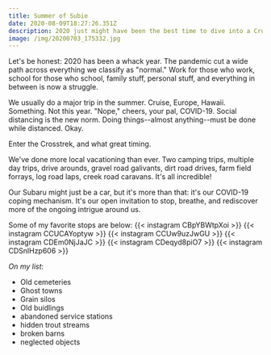```yaml
---
title: Summer of Subie
date: 2020-08-09T18:27:26.351Z
description: 2020 just might have been the best time to dive into a Crosstrek.
image: /img/20200703_175332.jpg
---
```

Let's be honest: 2020 has been a whack year. The pandemic cut a wide path across everything we classify as "normal." Work for those who work, school for those who school, family stuff, personal stuff, and everything in between is now a struggle.

We usually do a major trip in the summer. Cruise, Europe, Hawaii. Something. Not this year. "Nope," cheers, your pal, COVID-19. Social distancing is the new norm. Doing things--almost anything--must be done while distanced. Okay.

Enter the Crosstrek, and what great timing.

We've done more local vacationing than ever. Two camping trips, multiple day trips, drive arounds, gravel road galivants, dirt road drives, farm field forrays, log road laps, creek road caravans. It's all incredible!

Our Subaru might just be a car, but it's more than that: it's our COVID-19 coping mechanism. It's our open invitation to stop, breathe, and rediscover more of the ongoing intrigue around us.

Some of my favorite stops are below:
{{< instagram CBpYBWtpXoi >}}
{{< instagram CCUCAYoptyw >}}
{{< instagram CCUw9uzJwGU >}}
{{< instagram CDEm0NjJaJC >}}
{{< instagram CDeqyd8piO7 >}}
{{< instagram CDSnlHzp606 >}}

_On my list_:

* Old cemeteries
* Ghost towns
* Grain silos
* Old buidlings
* abandoned service stations
* hidden trout streams
* broken barns
* neglected objects
